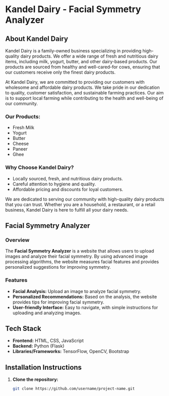 # Kandel Dairy - Facial Symmetry Analyzer

## About Kandel Dairy

Kandel Dairy is a family-owned business specializing in providing high-quality dairy products. We offer a wide range of fresh and nutritious dairy items, including milk, yogurt, butter, and other dairy-based products. Our products are sourced from healthy and well-cared-for cows, ensuring that our customers receive only the finest dairy products.

At Kandel Dairy, we are committed to providing our customers with wholesome and affordable dairy products. We take pride in our dedication to quality, customer satisfaction, and sustainable farming practices. Our aim is to support local farming while contributing to the health and well-being of our community.

### Our Products:
- Fresh Milk
- Yogurt
- Butter
- Cheese
- Paneer
- Ghee

### Why Choose Kandel Dairy?
- Locally sourced, fresh, and nutritious dairy products.
- Careful attention to hygiene and quality.
- Affordable pricing and discounts for loyal customers.

We are dedicated to serving our community with high-quality dairy products that you can trust. Whether you are a household, a restaurant, or a retail business, Kandel Dairy is here to fulfill all your dairy needs.

## Facial Symmetry Analyzer

### Overview
The **Facial Symmetry Analyzer** is a website that allows users to upload images and analyze their facial symmetry. By using advanced image processing algorithms, the website measures facial features and provides personalized suggestions for improving symmetry.

### Features
- **Facial Analysis:** Upload an image to analyze facial symmetry.
- **Personalized Recommendations:** Based on the analysis, the website provides tips for improving facial symmetry.
- **User-friendly Interface:** Easy to navigate, with simple instructions for uploading and analyzing images.

## Tech Stack
- **Frontend:** HTML, CSS, JavaScript
- **Backend:** Python (Flask)
- **Libraries/Frameworks:** TensorFlow, OpenCV, Bootstrap

## Installation Instructions

1. **Clone the repository:**
   ```bash
   git clone https://github.com/username/project-name.git
   
